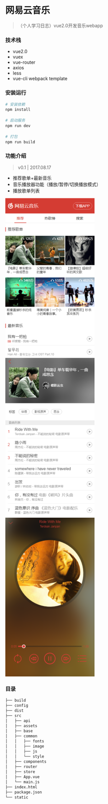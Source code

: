 # 网易云音乐

> （个人学习日志）vue2.0开发音乐webapp

### 技术栈
* vue2.0
* vuex
* vue-router
* axios
* less
* vue-cli webpack template

### 安装运行

``` bash
# 安装依赖
npm install

# 启动服务
npm run dev

# 打包
npm run build
```

### 功能介绍
> v0.1 | 2017.08.17
* 推荐歌单+最新音乐
* 音乐播放器功能（播放/暂停/切换播放模式）
* 播放歌单列表

![image](https://github.com/boo-boom/163Music/blob/master/src/assets/thumbnails/tb-01.png)
![image](https://github.com/boo-boom/163Music/blob/master/src/assets/thumbnails/tb-02.png)
![image](https://github.com/boo-boom/163Music/blob/master/src/assets/thumbnails/tb-03.png)

### 目录
```
├── build              
├── config           
├── dist                 
├── src               
│   ├── api       		
│   ├── assets         
│   ├── base        
│   ├── common        
│   │   ├── fonts        
│   │   ├── image        
│   │   ├── js        
│   │   └── style        
│   ├── components    
│   ├── router         
│   ├── store           
│   ├── App.vue       
│   └── main.js
├── index.html        
├── package.json  
└── static       
```

